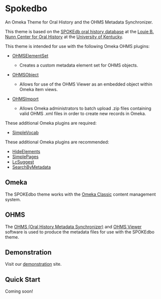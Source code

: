 # Spokedbo
An Omeka Theme for Oral History and the OHMS Metadata Synchronizer.

This theme is based on the <a href="https://kentuckoralhistory.org" target="_blank">SPOKEdb oral history database</a> at the <a href="http://nunncenter.org/"  target="_blank">Louie B. Nunn Center for Oral History</a> at the <a href="https://www.uky.edu" target="_blank">University of Kentucky</a>.

This theme is intended for use with the following Omeka OHMS plugins:

* <a href="https://github.com/libmanuk/OHMSElementSet" target="_blank">OHMSElementSet</a>
  * Creates a custom metadata element set for OHMS objects.

* <a href="https://github.com/libmanuk/OHMSObject" target="_blank">OHMSObject</a>
  * Allows for use of the OHMS Viewer as an embedded object within Omeka item views.
  
* <a href="https://github.com/libmanuk/OHMSImport" target="_blank">OHMSImport</a>
  * Allows Omeka administrators to batch upload .zip files containing valid OHMS .xml files in order to create new records in Omeka.

These additional Omeka plugins are required:

* <a href="https://github.com/omeka/plugin-SimpleVocab" target="_blank">SimpleVocab</a>


These additional Omeka plugins are recommended:

* <a href="https://github.com/zerocrates/HideElements" target="_blank">HideElements</a>
* <a href="https://github.com/omeka/plugin-SimplePages" target="_blank">SimplePages</a>
* <a href="https://github.com/omeka/plugin-LcSuggest" target="_blank">LcSuggest</a>
* <a href="https://github.com/omeka/plugin-SearchByMetadata" target="_blank">SearchByMetadata</a>

## Omeka 

The SPOKEdbo theme works with the <a href="http://omeka.org/classic/" target="_blank">Omeka Classic</a> content management system.

## OHMS

The <a href="http://www.oralhistoryonline.org/" target="_blank">OHMS (Oral History Metadata Synchronizer)</a> and <a href="https://github.com/uklibraries/ohms-viewer" target="_blank">OHMS Viewer</a> software is used to produce the metadata files for use with the SPOKEdbo theme.

## Demonstration

Visit our <a href="http://nunncenterdev.org/spokedbo/" target="_blank">demonstration</a> site.

## Quick Start

Coming soon!

